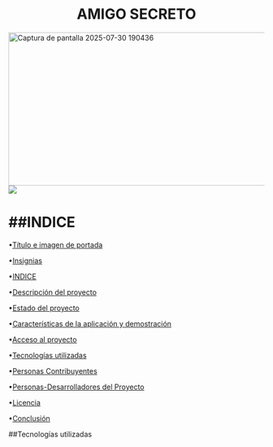 <h1 align="center" > AMIGO SECRETO </h1>
<img width="1047" height="301" alt="Captura de pantalla 2025-07-30 190436" src="https://github.com/user-attachments/assets/d3b9477d-e6d6-42e4-a268-9a10841b01a4" />
<img src="https://img.shields.io/badge/STATUS-EN%20DESALLO-green"/>
<h1 align="left" > ##INDICE </h1>



•[Título e imagen de portada](#Título-e-imagen-de-portada)

•[Insignias](#insignias)

•[INDICE](#INDICE)

•[Descripción del proyecto](#descripción-del-proyecto)

•[Estado del proyecto](#Estado-del-proyecto)

•[Características de la aplicación y demostración](#Características-de-la-aplicación-y-demostración)

•[Acceso al proyecto](#acceso-proyecto)

•[Tecnologías utilizadas](#tecnologías-utilizadas)

•[Personas Contribuyentes](#personas-contribuyentes)

•[Personas-Desarrolladores del Proyecto](#personas-desarrolladores)

•[Licencia](#licencia)

•[Conclusión](#conclusión)














































































































##Tecnologías utilizadas
